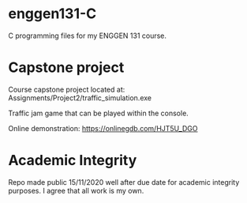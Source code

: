 # enggen131-C
C programming files for my ENGGEN 131 course.

# Capstone project
Course capstone project located at: Assignments/Project2/traffic_simulation.exe

Traffic jam game that can be played within the console.

Online demonstration: https://onlinegdb.com/HJT5U_DGO

# Academic Integrity

Repo made public 15/11/2020 well after due date for academic integrity purposes. I agree that all work is my own.

